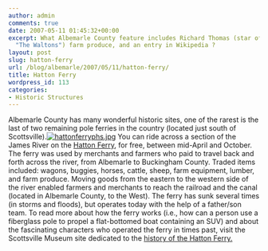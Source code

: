 ```yaml
---
author: admin
comments: true
date: 2007-05-11 01:45:32+00:00
excerpt: What Albemarle County feature includes Richard Thomas (star of the TV series
  "The Waltons") farm produce, and an entry in Wikipedia ?
layout: post
slug: hatton-ferry
url: /blog/albemarle/2007/05/11/hatton-ferry/
title: Hatton Ferry
wordpress_id: 113
categories:
- Historic Structures
---
```


Albemarle County has many wonderful historic sites, one of the rarest is the last of two remaining pole ferries in the country (located just south of Scottsville).[![hattonferryphs.jpg](http://www.locohistory.org/blog/wp-content/uploads/2007/05/hattonferryphs.jpg)](http://www.locohistory.org/blog/?attachment_id=114) You can ride across a section of the James River on the [Hatton Ferry](http://www.hattonferry.org/), for free, between mid-April and October. The ferry was used by merchants and farmers who paid to travel back and forth across the river, from Albemarle to Buckingham County. Traded items included: wagons, buggies, horses, cattle, sheep, farm equipment, lumber, and farm produce. Moving goods from the eastern to the western side of the river enabled farmers and merchants to reach the railroad and the canal (located in Albemarle County, to the West). The ferry has sunk several times (in storms and floods), but operates today with the help of a father/son team. To read more about how the ferry works (i.e., how can a person use a fiberglass pole to propel a flat-bottomed boat containing an SUV) and about the fascinating characters who operated the ferry in times past, visit the Scottsville Museum site dedicated to the [history of the Hatton Ferry.](http://scottsvillemuseum.com/transportation/homeB69cdB16.html)
